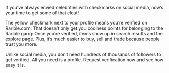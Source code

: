 If you’ve always envied celebrities with checkmarks on social media, now’s your time to get some of that clout!

The yellow checkmark next to your profile means you’re verified on Rarible.com. That doesn’t only get you coolness points for belonging to the Rarible gang: Once you’re verified, items show up in search results and the explore page. Plus, it’s much easier to buy, sell and trade because people trust you more.

Unlike social media, you don’t need hundreds of thousands of followers to get verified. All you need is a profile. Request verification now and see how easy it is.
